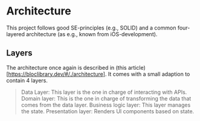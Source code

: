 # Architecture

This project follows good SE-principles (e.g., SOLID) and a common four-layered architecture 
(as e.g., known from iOS-development).

## Layers

The architecture once again is described in (this article)[https://bloclibrary.dev/#/./architecture]. 
It comes with a small adaption to contain 4 layers. 

> Data Layer: This layer is the one in charge of interacting with APIs.
> Domain layer: This is the one in charge of transforming the data that comes from the data layer.
> Business logic layer: This layer manages the state.
> Presentation layer: Renders UI components based on state.